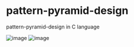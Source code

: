 # pattern-pyramid-design
pattern-pyramid-design in C language

![image](https://user-images.githubusercontent.com/124486498/218155307-b6d8fa20-a16f-4469-ba7d-8e3ae2a6a092.png)
![image](https://user-images.githubusercontent.com/124486498/218155641-d1e299d9-199c-4a08-a7a4-d170d0d7323e.png)

